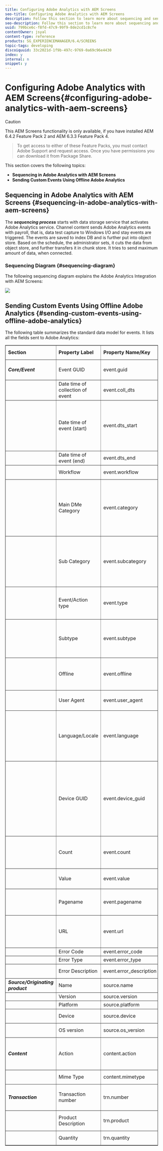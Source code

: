 ```yaml
---
title: Configuring Adobe Analytics with AEM Screens
seo-title: Configuring Adobe Analytics with AEM Screens
description: Follow this section to learn more about sequencing and sending custom events using Offline Adobe Analytics 
seo-description: Follow this section to learn more about sequencing and sending custom events using Offline Adobe Analytics 
uuid: 799bce6c-f8fd-47c9-99f9-8de2cd1c8cfe
contentOwner: jsyal
content-type: reference
products: SG_EXPERIENCEMANAGER/6.4/SCREENS
topic-tags: developing
discoiquuid: 33c2021d-1f9b-497c-9769-0a69c96e4430
index: y
internal: n
snippet: y
---
```


# Configuring Adobe Analytics with AEM Screens{#configuring-adobe-analytics-with-aem-screens}

>[!CAUTION]
>
>This AEM Screens functionality is only available, if you have installed AEM 6.4.2 Feature Pack 2 and AEM 6.3.3 Feature Pack 4.  

>
>To get access to either of these Feature Packs, you must contact Adobe Support and request access. Once you have permissions you can download it from Package Share.

This section covers the following topics:

* **Sequencing in Adobe Analytics with AEM Screens**
* **Sending Custom Events Using Offline Adobe Analytics**

## Sequencing in Adobe Analytics with AEM Screens {#sequencing-in-adobe-analytics-with-aem-screens}

The ***sequencing process*** starts with data storage service that activates Adobe Analytics service. Channel content sends Adobe Analytics events with payroll, that is, data test capture to Windows I/O and stay events are triggered. The events are saved to index DB and is further put into object store. Based on the schedule, the administrator sets, it cuts the data from object store, and further transfers it in chunk store. It tries to send maximum amount of data, when connected.

### Sequencing Diagram {#sequencing-diagram}

The following sequencing diagram explains the Adobe Analytics Integration with AEM Screens:

![](assets/analytics_chunking.png)

## Sending Custom Events Using Offline Adobe Analytics {#sending-custom-events-using-offline-adobe-analytics}

The following table summarizes the standard data model for events. It lists all the fields sent to Adobe Analytics:

<table border="1" cellpadding="1" cellspacing="0" width="100%"> 
 <tbody>
  <tr>
   <td><strong>Section</strong></td> 
   <td><strong>Property Label</strong></td> 
   <td><strong>Property Name/Key</strong></td> 
   <td><strong>Required</strong></td> 
   <td><strong>Data Type</strong></td> 
   <td><strong>Property Type</strong><br /> </td> 
   <td><strong>Description</strong></td> 
  </tr>
  <tr>
   <td><strong><em>Core/Event</em></strong></td> 
   <td>Event GUID</td> 
   <td>event.guid</td> 
   <td>recommended</td> 
   <td>string</td> 
   <td>UUID</td> 
   <td>Unique ID that identifies instance of an event</td> 
  </tr>
  <tr>
   <td> </td> 
   <td>Date time of collection of event</td> 
   <td>event.coll_dts</td> 
   <td>optional</td> 
   <td>string</td> 
   <td>timestamp - UTC</td> 
   <td>Collection date time</td> 
  </tr>
  <tr>
   <td> </td> 
   <td>Date time of event (start)</td> 
   <td>event.dts_start</td> 
   <td>recommended</td> 
   <td>string</td> 
   <td>timestamp - UTC</td> 
   <td>Event start date time, if you do NOT specify this, the event time will be assumed as the time it was received by the server</td> 
  </tr>
  <tr>
   <td> </td> 
   <td>Date time of event (end)</td> 
   <td>event.dts_end</td> 
   <td>optional</td> 
   <td>string</td> 
   <td>timestamp - UTC</td> 
   <td>Event completion date time</td> 
  </tr>
  <tr>
   <td> </td> 
   <td>Workflow</td> 
   <td>event.workflow</td> 
   <td>recommended</td> 
   <td>string</td> 
   <td> </td> 
   <td>Workflow name (Screens)</td> 
  </tr>
  <tr>
   <td> </td> 
   <td>Main DMe Category</td> 
   <td>event.category</td> 
   <td>required</td> 
   <td>string</td> 
   <td> </td> 
   <td>Main Category (DESKTOP, MOBILE, WEB, PROCESS, SDK, SERVICE, ECOSYSTEM) - Grouping of event types - <strong>We send Player</strong></td> 
  </tr>
  <tr>
   <td> </td> 
   <td>Sub Category</td> 
   <td>event.subcategory</td> 
   <td>recommended</td> 
   <td>string</td> 
   <td> </td> 
   <td>Sub Category- Section of a workflow or Area of a screen etc. (Recent Files, CC Files, Mobile creations, and so on.)</td> 
  </tr>
  <tr>
   <td> </td> 
   <td>Event/Action type</td> 
   <td>event.type</td> 
   <td>required</td> 
   <td>string</td> 
   <td> </td> 
   <td>Event Type (render, click, pinch, zoom) - Primary user action</td> 
  </tr>
  <tr>
   <td> </td> 
   <td>Subtype</td> 
   <td>event.subtype</td> 
   <td>recommended</td> 
   <td>string</td> 
   <td> </td> 
   <td>Event Sub Type (create, update, delete, publish etc.) - Additional details of the user action</td> 
  </tr>
  <tr>
   <td> </td> 
   <td>Offline</td> 
   <td>event.offline</td> 
   <td>optional</td> 
   <td>boolean</td> 
   <td> </td> 
   <td>Event was generated while action was offline/online (true/false)</td> 
  </tr>
  <tr>
   <td> </td> 
   <td>User Agent</td> 
   <td>event.user_agent</td> 
   <td>recommended (web properties)</td> 
   <td>string</td> 
   <td> </td> 
   <td>User agent</td> 
  </tr>
  <tr>
   <td> </td> 
   <td>Language/Locale</td> 
   <td>event.language</td> 
   <td>recommended</td> 
   <td>string</td> 
   <td> </td> 
   <td>User locale is a string based on the language-tagging conventions of RFC 3066 (for example, en-US, fr-FR, or es-ES)</td> 
  </tr>
  <tr>
   <td> </td> 
   <td>Device GUID</td> 
   <td>event.device_guid</td> 
   <td>optional</td> 
   <td>string<br /> </td> 
   <td>UUID</td> 
   <td>Identifies the Device GUID (e.g. machine ID or hash of IP address + subnet mask + network ID + useragent) - Here we will send the username of the player generated at registration time.</td> 
  </tr>
  <tr>
   <td> </td> 
   <td>Count</td> 
   <td>event.count</td> 
   <td>optional</td> 
   <td>number</td> 
   <td> </td> 
   <td>Number of times the event has occured - Here we send the video duration</td> 
  </tr>
  <tr>
   <td> </td> 
   <td>Value</td> 
   <td>event.value</td> 
   <td>optional</td> 
   <td>string</td> 
   <td> </td> 
   <td>Value of the event (e.g. settings on/off)</td> 
  </tr>
  <tr>
   <td> </td> 
   <td>Pagename</td> 
   <td>event.pagename</td> 
   <td>required for AA</td> 
   <td>string</td> 
   <td> </td> 
   <td>Adobe Analytics support for Custom Page Name</td> 
  </tr>
  <tr>
   <td> </td> 
   <td>URL</td> 
   <td>event.url</td> 
   <td>optional</td> 
   <td>string</td> 
   <td> </td> 
   <td>URL of the web property or mobile schema - must inclued fully qualified URL</td> 
  </tr>
  <tr>
   <td> </td> 
   <td>Error Code</td> 
   <td>event.error_code</td> 
   <td> </td> 
   <td>string</td> 
   <td> </td> 
   <td>Failure Code</td> 
  </tr>
  <tr>
   <td> </td> 
   <td>Error Type</td> 
   <td>event.error_type</td> 
   <td> </td> 
   <td>string</td> 
   <td> </td> 
   <td>Failure Type</td> 
  </tr>
  <tr>
   <td> </td> 
   <td>Error Description</td> 
   <td>event.error_description</td> 
   <td> </td> 
   <td>string</td> 
   <td> </td> 
   <td>Failure Description<br /> </td> 
  </tr>
  <tr>
   <td><strong><em>Source/Originating product</em></strong></td> 
   <td>Name</td> 
   <td>source.name</td> 
   <td>required</td> 
   <td>string</td> 
   <td> </td> 
   <td>App name (AEM Screens)</td> 
  </tr>
  <tr>
   <td> </td> 
   <td>Version</td> 
   <td>source.version</td> 
   <td>required</td> 
   <td>string</td> 
   <td> </td> 
   <td>Firmware version</td> 
  </tr>
  <tr>
   <td> </td> 
   <td>Platform</td> 
   <td>source.platform</td> 
   <td>required</td> 
   <td>string</td> 
   <td> </td> 
   <td>navigator.platform</td> 
  </tr>
  <tr>
   <td> </td> 
   <td>Device</td> 
   <td>source.device</td> 
   <td>required w/execeptions</td> 
   <td>string</td> 
   <td> </td> 
   <td>Player Name</td> 
  </tr>
  <tr>
   <td> </td> 
   <td>OS version</td> 
   <td>source.os_version</td> 
   <td>required w/execeptions</td> 
   <td>string</td> 
   <td> </td> 
   <td>O/S version</td> 
  </tr>
  <tr>
   <td><strong><em>Content</em></strong></td> 
   <td>Action</td> 
   <td>content.action</td> 
   <td>required</td> 
   <td>string</td> 
   <td> </td> 
   <td>The URL to the asset including the rendition that was actually played</td> 
  </tr>
  <tr>
   <td> </td> 
   <td>Mime Type</td> 
   <td>content.mimetype</td> 
   <td>optional</td> 
   <td>string</td> 
   <td> </td> 
   <td>Mime type of the content</td> 
  </tr>
  <tr>
   <td><strong><em>Transaction</em></strong></td> 
   <td>Transaction number</td> 
   <td>trn.number</td> 
   <td>required</td> 
   <td>string</td> 
   <td>UUID</td> 
   <td>Unique ID that preferably adheres to UUID v4</td> 
  </tr>
  <tr>
   <td> </td> 
   <td>Product Description</td> 
   <td>trn.product</td> 
   <td>required</td> 
   <td>string</td> 
   <td> </td> 
   <td>The URL to the asset (excluding rendition)</td> 
  </tr>
  <tr>
   <td> </td> 
   <td>Quantity</td> 
   <td>trn.quantity</td> 
   <td>required</td> 
   <td>string</td> 
   <td> </td> 
   <td>The duration of playback</td> 
  </tr>
 </tbody>
</table>

